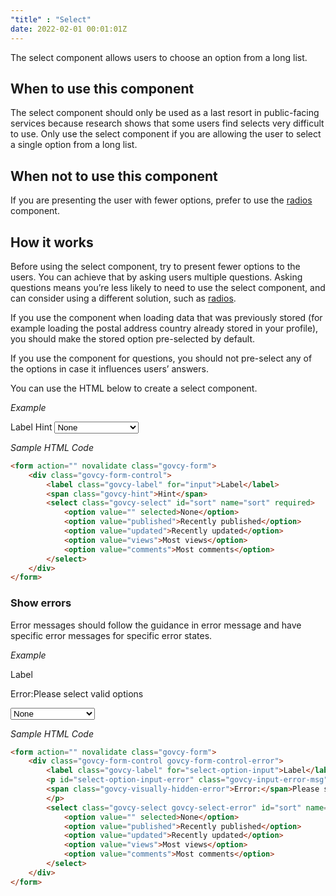 ```yaml
---
"title" : "Select"
date: 2022-02-01 00:01:01Z
---
```

The select component allows users to choose an option from a long list.

## When to use this component
The select component should only be used as a last resort in public-facing services because research shows that some users find selects very difficult to use. Only use the select component if you are allowing the user to select a single option from a long list. 

## When not to use this component
If you are presenting the user with fewer options, prefer to use the [radios](../radio) component.

## How it works
Before using the select component, try to present fewer options to the users. You can achieve that by asking users multiple questions. Asking questions means you’re less likely to need to use the select component, and can consider using a different solution, such as [radios](../radio).

If you use the component when loading data that was previously stored (for example loading the postal address country already stored in your profile), you should make the stored option pre-selected by default.

If you use the component for questions, you should not pre-select any of the options in case it influences users’ answers.

You can use the HTML below to create a select component.

*Example*
<div class="govcy-container govcy-p-4  govcy-br-1 govcy-br-standard govcy-mb-4">
<form action="" novalidate class="govcy-form">
    <div class="govcy-form-control">
        <label class="govcy-label" for="input">Label</label>
        <span class="govcy-hint">Hint</span>
        <select class="govcy-select" id="sort" name="sort" required>
            <option value="" selected>None</option>
            <option value="published">Recently published</option>
            <option value="updated">Recently updated</option>
            <option value="views">Most views</option>
            <option value="comments">Most comments</option>
        </select>
    </div>
</form>
</div>

*Sample HTML Code*

```html
<form action="" novalidate class="govcy-form">
    <div class="govcy-form-control">
        <label class="govcy-label" for="input">Label</label>
        <span class="govcy-hint">Hint</span>
        <select class="govcy-select" id="sort" name="sort" required>
            <option value="" selected>None</option>
            <option value="published">Recently published</option>
            <option value="updated">Recently updated</option>
            <option value="views">Most views</option>
            <option value="comments">Most comments</option>
        </select>
    </div>
</form>
```

### Show errors
Error messages should follow the guidance in error message and have specific error messages for specific error states.

*Example*
<div class="govcy-container govcy-p-4  govcy-br-1 govcy-br-standard govcy-mb-4">
<form action="" novalidate class="govcy-form">
    <div class="govcy-form-control govcy-form-control-error">
        <label class="govcy-label" for="select-option-input">Label</label>
        <p id="select-option-input-error" class="govcy-input-error-msg">
        <span class="govcy-visually-hidden-error">Error:</span>Please select valid options
        </p>
        <select class="govcy-select govcy-select-error" id="sort" name="sort" required>
            <option value="" selected>None</option>
            <option value="published">Recently published</option>
            <option value="updated">Recently updated</option>
            <option value="views">Most views</option>
            <option value="comments">Most comments</option>
        </select>
    </div>
</form>
</div>

*Sample HTML Code*

```html
<form action="" novalidate class="govcy-form">
    <div class="govcy-form-control govcy-form-control-error">
        <label class="govcy-label" for="select-option-input">Label</label>
        <p id="select-option-input-error" class="govcy-input-error-msg">
        <span class="govcy-visually-hidden-error">Error:</span>Please select valid options
        </p>
        <select class="govcy-select govcy-select-error" id="sort" name="sort" required>
            <option value="" selected>None</option>
            <option value="published">Recently published</option>
            <option value="updated">Recently updated</option>
            <option value="views">Most views</option>
            <option value="comments">Most comments</option>
        </select>
    </div>
</form>
```